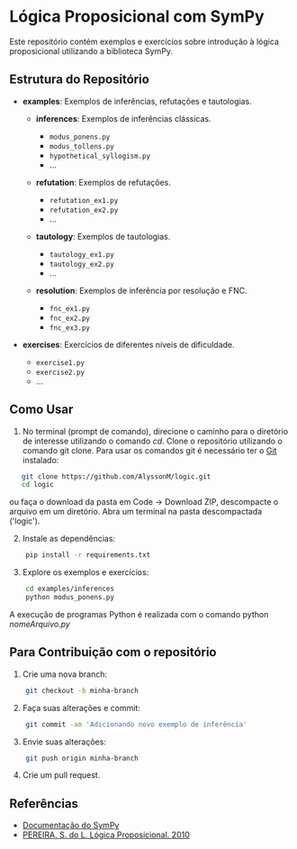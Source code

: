 # Lógica Proposicional com SymPy

Este repositório contém exemplos e exercícios sobre introdução à lógica proposicional utilizando a biblioteca SymPy.

## Estrutura do Repositório

- **examples**: Exemplos de inferências, refutações e tautologias.
  - **inferences**: Exemplos de inferências clássicas.
    - `modus_ponens.py`
    - `modus_tollens.py`
    - `hypothetical_syllogism.py`
    - ...

  - **refutation**: Exemplos de refutações.
    - `refutation_ex1.py`
    - `refutation_ex2.py`
    - ...

  - **tautology**: Exemplos de tautologias.
    - `tautology_ex1.py`
    - `tautology_ex2.py`
    - ...

  - **resolution**: Exemplos de inferência por resolução e FNC.
    - `fnc_ex1.py`
    - `fnc_ex2.py`
    - `fnc_ex3.py`

- **exercises**: Exercícios de diferentes níveis de dificuldade.
    - `exercise1.py`
    - `exercise2.py`
    - ...


## Como Usar

1. No terminal (prompt de comando), direcione o caminho para o diretório de interesse utilizando o comando _cd_. Clone o repositório utilizando o comando git clone. Para usar os comandos git é necessário ter o [Git](https://git-scm.com/downloads) instalado:
```bash
   git clone https://github.com/AlyssonM/logic.git
   cd logic
```
ou faça o download da pasta em Code -> Download ZIP, descompacte o arquivo em um diretório. Abra um terminal na pasta descompactada ('logic'). 

2. Instale as dependências:
```bash
    pip install -r requirements.txt
```

3. Explore os exemplos e exercícios:
```bash
    cd examples/inferences
    python modus_ponens.py
```
A execução de programas Python é realizada com o comando python _nomeArquivo.py_

## Para Contribuição com o repositório

1. Crie uma nova branch:
```bash
    git checkout -b minha-branch
```

2. Faça suas alterações e commit:
```bash
    git commit -am 'Adicionando novo exemplo de inferência'
```

3. Envie suas alterações:
```bash
    git push origin minha-branch
```

4. Crie um pull request.


## Referências

* [Documentação do SymPy](https://docs.sympy.org/latest/reference/public/logic/index.html#logic)
* [PEREIRA, S. do L. Lógica Proposicional. 2010](https://www.ime.usp.br/~slago/IA-logicaProposicional.pdf>)

